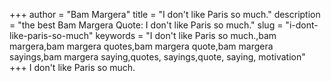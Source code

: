 +++
author = "Bam Margera"
title = "I don't like Paris so much."
description = "the best Bam Margera Quote: I don't like Paris so much."
slug = "i-dont-like-paris-so-much"
keywords = "I don't like Paris so much.,bam margera,bam margera quotes,bam margera quote,bam margera sayings,bam margera saying,quotes, sayings,quote, saying, motivation"
+++
I don't like Paris so much.
